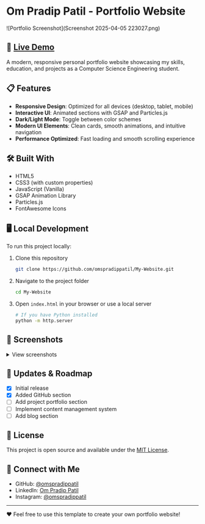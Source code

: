 # Om Pradip Patil - Portfolio Website

![Portfolio Screenshot](Screenshot 2025-04-05 223027.png)

## 🚀 [Live Demo](https://ompradippatil.netlify.app/)

A modern, responsive personal portfolio website showcasing my skills, education, and projects as a Computer Science Engineering student.

## 📋 Features

- **Responsive Design**: Optimized for all devices (desktop, tablet, mobile)
- **Interactive UI**: Animated sections with GSAP and Particles.js
- **Dark/Light Mode**: Toggle between color schemes
- **Modern UI Elements**: Clean cards, smooth animations, and intuitive navigation
- **Performance Optimized**: Fast loading and smooth scrolling experience

## 🛠️ Built With

- HTML5
- CSS3 (with custom properties)
- JavaScript (Vanilla)
- GSAP Animation Library
- Particles.js
- FontAwesome Icons

## 🖥️ Local Development

To run this project locally:

1. Clone this repository
   ```bash
   git clone https://github.com/omspradippatil/My-Website.git
   ```

2. Navigate to the project folder
   ```bash
   cd My-Website
   ```

3. Open `index.html` in your browser or use a local server
   ```bash
   # If you have Python installed
   python -m http.server
   ```

## 📸 Screenshots

<details>
  <summary>View screenshots</summary>
  
  ### Home Section
  ![Home Section](Screenshot 2025-04-05 223027.png)
  
  ### About Section
  ![About Section](Screenshot 2025-04-05 223113.png)
</details>

## 🔄 Updates & Roadmap

- [x] Initial release
- [x] Added GitHub section
- [ ] Add project portfolio section
- [ ] Implement content management system
- [ ] Add blog section

## 📄 License

This project is open source and available under the [MIT License](LICENSE).

## 🔗 Connect with Me

- GitHub: [@omspradippatil](https://github.com/omspradippatil)
- LinkedIn: [Om Pradip Patil](https://in.linkedin.com/in/om-pradip-patil)
- Instagram: [@omspradippatil](https://www.instagram.com/omspradippatil)

---

❤️ Feel free to use this template to create your own portfolio website!